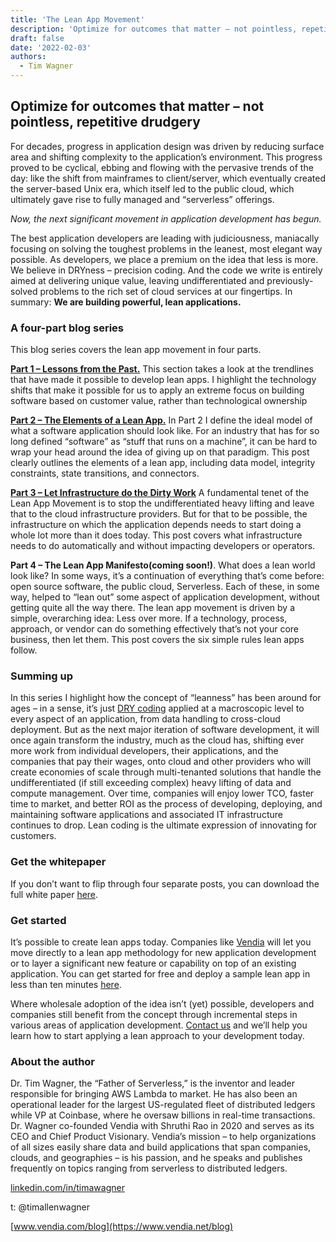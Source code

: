 ```yaml
---
title: 'The Lean App Movement'
description: 'Optimize for outcomes that matter – not pointless, repetitive drudgery'
draft: false
date: '2022-02-03'
authors:
  - Tim Wagner
---
```


## Optimize for outcomes that matter – not pointless, repetitive drudgery 

For decades, progress in application design was driven by reducing surface area and shifting complexity to the application’s environment. This progress proved to be cyclical, ebbing and flowing with the pervasive trends of the day: like the shift from mainframes to client/server, which eventually created the server-based Unix era, which itself led to the public cloud, which ultimately gave rise to fully managed and “serverless” offerings. 

_Now, the next significant movement in application development has begun._

The best application developers are leading with judiciousness, maniacally focusing on solving the toughest problems in the leanest, most elegant way possible. As developers, we place a premium on the idea that less is more. We believe in DRYness – precision coding. And the code we write is entirely aimed at delivering unique value, leaving undifferentiated and previously-solved problems to the rich set of cloud services at our fingertips. In summary: **We are building powerful, lean applications.**  


### A four-part blog series

This blog series covers the lean app movement in four parts.  

**[Part 1 – Lessons from the Past.](https://www.vendia.net/blog/lean-app-part-1)** This section takes a look at the trendlines that have made it possible to develop lean apps. I highlight the technology shifts that make it possible for us to apply an extreme focus on building software based on customer value, rather than technological ownership

**[Part 2 – The Elements of a Lean App.](https://www.vendia.net/blog/lean-app-part-2)** In Part 2 I define the ideal model of what a software application should look like. For an industry that has for so long defined “software” as “stuff that runs on a machine”, it can be hard to wrap your head around the idea of giving up on that paradigm. This post clearly outlines the elements of a lean app, including data model, integrity constraints, state transitions, and connectors.

**[Part 3 – Let Infrastructure do the Dirty Work](https://www.vendia.net/blog/lean-app-part-3)** A fundamental tenet of the Lean App Movement is to stop the undifferentiated heavy lifting and leave that to the cloud infrastructure providers. But for that to be possible, the infrastructure on which the application depends needs to start doing a whole lot more than it does today. This post covers what infrastructure needs to do automatically and without impacting developers or operators.

**Part 4 – The Lean App Manifesto(coming soon!)**. What does a lean world look like? In some ways, it’s a continuation of everything that’s come before: open source software, the public cloud, Serverless. Each of these, in some way, helped to “lean out” some aspect of application development, without getting quite all the way there. The lean app movement is driven by a simple, overarching idea: Less over more. If a technology, process, approach, or vendor can do something effectively that’s not your core business, then let them. This post covers the six simple rules lean apps follow. 


### Summing up

In this series I highlight how the concept of “leanness” has been around for ages – in a sense, it’s just [DRY coding](https://en.wikipedia.org/wiki/Don%27t_repeat_yourself#:~:text=%22Don't%20repeat%20yourself%22,data%20normalization%20to%20avoid%20redundancy.) applied at a macroscopic level to every aspect of an application, from data handling to cross-cloud deployment. But as the next major iteration of software development, it will once again transform the industry, much as the cloud has, shifting ever more work from individual developers, their applications, and the companies that pay their wages, onto cloud and other providers who will create economies of scale through multi-tenanted solutions that handle the undifferentiated (if still exceeding complex) heavy lifting of data and compute management. Over time, companies will enjoy lower TCO, faster time to market, and better ROI as the process of developing, deploying, and maintaining software applications and associated IT infrastructure continues to drop. Lean coding is the ultimate expression of innovating for customers.


### Get the whitepaper

If you don’t want to flip through four separate posts, you can download the full white paper [here](https://www.vendia.net/resources/lean-apps). 


### Get started 

It’s possible to create lean apps today. Companies like [Vendia](https://www.vendia.net/) will let you move directly to a lean app methodology for new application development or to layer a significant new feature or capability on top of an existing application. You can get started for free and deploy a sample lean app in less than ten minutes [here](https://share.vendia.net/). 

Where wholesale adoption of the idea isn’t (yet) possible, developers and companies still benefit from the concept through incremental steps in various areas of application development. [Contact us](https://www.vendia.net/contact-us) and we’ll help you learn how to start applying a lean approach to your development today. 


### About the author

Dr. Tim Wagner, the “Father of Serverless,” is the inventor and leader responsible for bringing AWS Lambda to market. He has also been an operational leader for the largest US-regulated fleet of distributed ledgers while VP at Coinbase, where he oversaw billions in real-time transactions. Dr. Wagner co-founded Vendia with Shruthi Rao in 2020 and serves as its CEO and Chief Product Visionary. Vendia’s mission – to help organizations of all sizes easily share data and build applications that span companies, clouds, and geographies – is his passion, and he speaks and publishes frequently on topics ranging from serverless to distributed ledgers.

[linkedin.com/in/timawagner](https://www.linkedin.com/in/timawagner)

t: @timallenwagner

[www.vendia.com/blog](https://www.vendia.net/blog)

